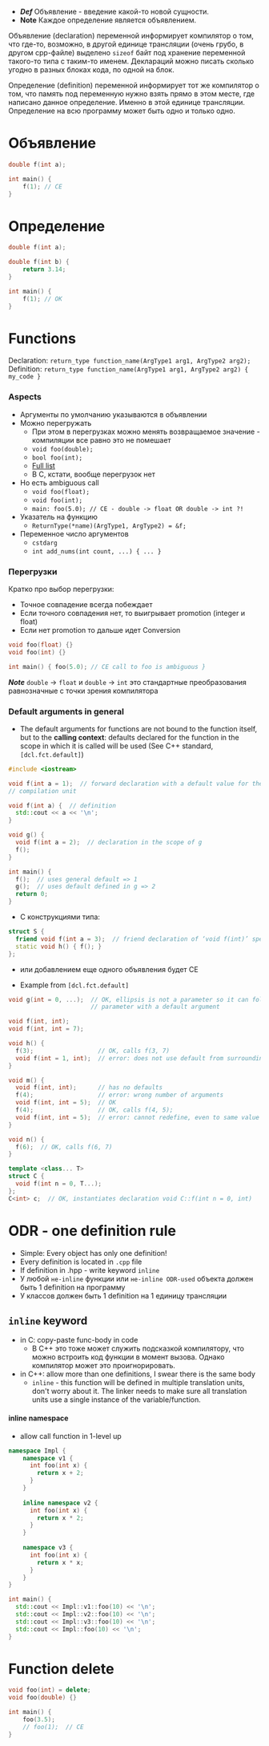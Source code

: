- _**Def**_ Объявление - введение какой-то новой сущности.
- **Note** Каждое определение является объявлением.

Объявление (declaration) переменной информирует компилятор о том, что где-то, возможно, в другой единице трансляции (очень грубо, в другом cpp-файле) выделено `sizeof` байт под хранение переменной такого-то типа с таким-то именем. Деклараций можно писать сколько угодно в разных блоках кода, по одной на блок.

Определение (definition) переменной информирует тот же компилятор о том, что память под переменную нужно взять прямо в этом месте, где написано данное определение. Именно в этой единице трансляции. Определение на всю программу может быть одно и только одно.
# Объявление
```cpp
double f(int a);

int main() {
	f(1); // CE
}
```

# Определение
```cpp
double f(int a);

double f(int b) {
	return 3.14;
}

int main() {
	f(1); // OK
}
```

# Functions
Declaration: `return_type function_name(ArgType1 arg1, ArgType2 arg2);`
Definition: `return_type function_name(ArgType1 arg1, ArgType2 arg2) { my_code }`
### Aspects
- Аргументы по умолчанию указываются в объявлении
- Можно перегружать
	- При этом в перегрузках можно менять возвращаемое значение - компиляции все равно это не помешает
	- `void foo(double);`
	- `bool foo(int);`
	- [Full list](https://en.cppreference.com/w/cpp/language/overload_resolution)
	- В C, кстати, вообще перегрузок нет
- Но есть ambiguous call
	- `void foo(float);`
	- `void foo(int);`
	- `main: foo(5.0); // CE - double -> float OR double -> int ?!`
- Указатель на функцию
	- `ReturnType(*name)(ArgType1, ArgType2) = &f;`
- Переменное число аргументов
	- `cstdarg`
	- `int add_nums(int count, ...) { ... }`

### Перегрузки

Кратко про выбор перегрузки:
- Точное совпадение всегда побеждает
- Если точного совпадения нет, то выигрывает promotion (integer и float)
- Если нет promotion то дальше идет Conversion
```cpp
void foo(float) {}
void foo(int) {}

int main() { foo(5.0); // CE call to foo is ambiguous }
```
_**Note**_ `double` -> `float` и `double` -> `int` это стандартные преобразования равнозначные с точки зрения компилятора

### Default arguments in general
- The default arguments for functions are not bound to the function itself, but to the **calling context**: defaults declared for the function in the scope in which it is called will be used (See C++ standard, `[dcl.fct.default]`) 

```cpp
#include <iostream>

void f(int a = 1);  // forward declaration with a default value for the
// compilation unit

void f(int a) {  // definition
  std::cout << a << '\n';
}

void g() {
  void f(int a = 2);  // declaration in the scope of g
  f();
}

int main() {
  f();  // uses general default => 1
  g();  // uses default defined in g => 2
  return 0;
}
```

- С конструкциями типа:
```cpp
struct S {
  friend void f(int a = 3);  // friend declaration of ‘void f(int)’ specifies default arguments and isn’t a definition
  static void h() { f(); }
};
```
- или добавлением еще одного объявления будет CE

- Example from `[dcl.fct.default]`
```cpp
void g(int = 0, ...);  // OK, ellipsis is not a parameter so it can follow a
                       // parameter with a default argument

void f(int, int);
void f(int, int = 7);

void h() {
  f(3);                  // OK, calls f(3, 7)
  void f(int = 1, int);  // error: does not use default from surrounding scope
}

void m() {
  void f(int, int);      // has no defaults
  f(4);                  // error: wrong number of arguments
  void f(int, int = 5);  // OK
  f(4);                  // OK, calls f(4, 5);
  void f(int, int = 5);  // error: cannot redefine, even to same value
}

void n() {
  f(6);  // OK, calls f(6, 7)
}

template <class... T>
struct C {
  void f(int n = 0, T...);
};
C<int> c;  // OK, instantiates declaration void C::f(int n = 0, int)
```

# ODR - one definition rule

- Simple: Every object has only one definition!
- Every definition is located in `.cpp` file
- If definition in .hpp - write keyword `inline`
- У любой `не-inline` функции или `не-inline ODR-used` объекта должен быть 1 definition на программу
- У классов должен быть 1 definition на 1 единицу трансляции

## `inline` keyword

- in C: copy-paste func-body in code
	- В C++ это тоже может служить подсказкой компилятору, что можно встроить код функции в момент вызова. Однако компилятор может это проигнорировать.
- in C++: allow more than one definitions, I swear there is the same body
	- `inline` - this function will be defined in multiple translation units, don't worry about it. The linker needs to make sure all translation units use a single instance of the variable/function.

#### inline namespace
- allow call function in 1-level up
```cpp
namespace Impl {
	namespace v1 {
	  int foo(int x) {
	    return x + 2;
	  }
	}
	
	inline namespace v2 {
	  int foo(int x) {
	    return x * 2;
	  }
	}
	
	namespace v3 {
	  int foo(int x) {
	    return x * x;
	  }
	}
}

int main() {
  std::cout << Impl::v1::foo(10) << '\n';
  std::cout << Impl::v2::foo(10) << '\n';
  std::cout << Impl::v3::foo(10) << '\n';
  std::cout << Impl::foo(10) << '\n';
}
```

# Function delete
```cpp
void foo(int) = delete;
void foo(double) {}

int main() {
	foo(3.5);
	// foo(1);  // CE
}
```
